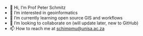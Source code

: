 - 👋 Hi, I’m Prof Peter Schmitz
- 👀 I’m interested in geoinformatics
- 🌱 I’m currently learning open source GIS and workflows
- 💞️ I’m looking to collaborate on (will update later, new to GitHub)
- 📫 How to reach me at schimpmu@unisa.ac.za

<!---
ProfPeterSchmitz/ProfPeterSchmitz is a ✨ special ✨ repository because its `README.md` (this file) appears on your GitHub profile.
You can click the Preview link to take a look at your changes.
--->

